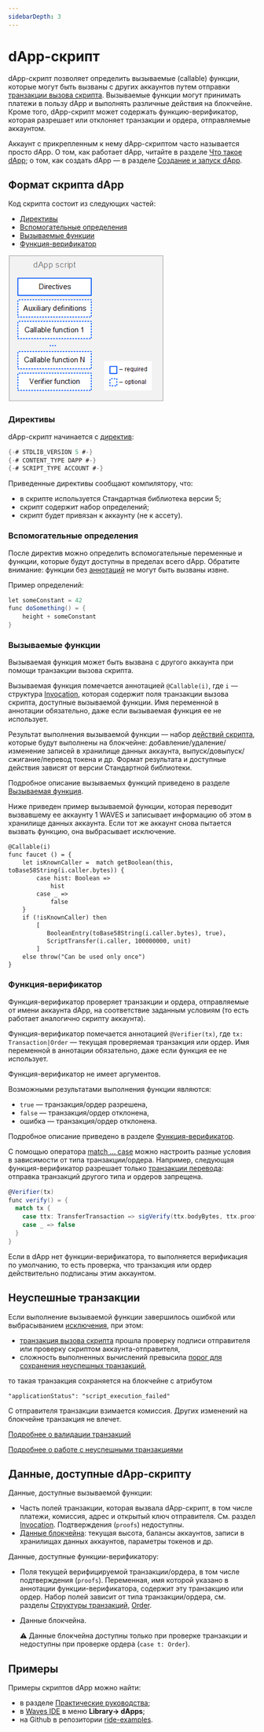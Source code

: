 ```yaml
---
sidebarDepth: 3
---
```


# dApp-скрипт

dApp-скрипт позволяет определить вызываемые (сallable) функции, которые могут быть вызваны с других аккаунтов путем отправки [транзакции вызова скрипта](/ru/blockchain/transaction-type/invoke-script-transaction). Вызываемые функции могут принимать платежи в пользу dApp и выполнять различные действия на блокчейне. Кроме того, dApp-скрипт может содержать функцию-верификатор, которая разрешает или отклоняет транзакции и ордера, отправляемые аккаунтом.

Аккаунт с прикрепленным к нему dApp-скриптом часто называется просто dApp. О том, как работает dApp, читайте в разделе [Что такое dApp](/ru/building-apps/smart-contracts/what-is-a-dapp); о том, как создать dApp — в разделе [Создание и запуск dApp](/ru/building-apps/smart-contracts/writing-dapps).

## Формат скрипта dApp

Код скрипта состоит из следующих частей:

* [Директивы](#директивы)
* [Вспомогательные определения](#вспомогательные-определения)
* [Вызываемые функции](#вызываемые-функции)
* [Функция-верификатор](#функция-верификатор)

![](./_assets/dapp-script-format.png)

### Директивы

dApp-скрипт начинается с [директив](/ru/ride/script/directives):

```scala
{-# STDLIB_VERSION 5 #-}
{-# CONTENT_TYPE DAPP #-}
{-# SCRIPT_TYPE ACCOUNT #-}
```

Приведенные директивы сообщают компилятору, что:

- в скрипте используется Стандартная библиотека версии 5;
- скрипт содержит набор определений;
- скрипт будет привязан к аккаунту (не к ассету).

### Вспомогательные определения

После директив можно определить вспомогательные переменные и функции, которые будут доступны в пределах всего dApp. Обратите внимание: функции без [аннотаций](/ru/ride/functions/annotations) не могут быть вызваны извне.

Пример определений:

```scala
let someConstant = 42
func doSomething() = {
    height + someConstant
}
```

### Вызываемые функции

Вызываемая функция может быть вызвана с другого аккаунта при помощи транзакции вызова скрипта.

Вызываемая функция помечается аннотацией `@Callable(i)`, где `i` — структура [Invocation](/ru/ride/structures/common-structures/invocation), которая содержит поля транзакции вызова скрипта, доступные вызываемой функции. Имя переменной в аннотации обязательно, даже если вызываемая функция ее не использует.

Результат выполнения вызываемой функции — набор [действий скрипта](/ru/ride/structures/script-actions/), которые будут выполнены на блокчейне: добавление/удаление/изменение записей в хранилище данных аккаунта, выпуск/довыпуск/сжигание/перевод токена и др. Формат результата и доступные действия зависят от версии Стандартной библиотеки.

Подробное описание вызываемых функций приведено в разделе [Вызываемая функция](/ru/ride/functions/callable-function).

Ниже приведен пример вызываемой функции, которая переводит вызвавшему ее аккаунту 1 WAVES и записывает информацию об этом в хранилище данных аккаунта. Если тот же аккаунт снова пытается вызвать функцию, она выбрасывает исключение.

```ride
@Callable(i)
func faucet () = {
    let isKnownCaller =  match getBoolean(this, toBase58String(i.caller.bytes)) {
        case hist: Boolean =>
            hist
        case _ =>
            false
    }
    if (!isKnownCaller) then 
        [
           BooleanEntry(toBase58String(i.caller.bytes), true),
           ScriptTransfer(i.caller, 100000000, unit)
        ]
    else throw("Can be used only once")
}
```

### Функция-верификатор

Функция-верификатор проверяет транзакции и ордера, отправляемые от имени аккаунта dApp, на соответствие заданным условиям (то есть работает аналогично скрипту аккаунта).

Функция-верификатор помечается аннотацией `@Verifier(tx)`, где `tx: Transaction|Order` — текущая проверяемая транзакция или ордер. Имя переменной в аннотации обязательно, даже если функция ее не использует.

Функция-верификатор не имеет аргументов.

Возможными результатами выполнения функции являются:

- `true` — транзакция/ордер разрешена,
- `false` — транзакция/ордер отклонена,
- ошибка — транзакция/ордер отклонена.

Подробное описание приведено в разделе [Функция-верификатор](/ru/ride/functions/verifier-function).

С помощью оператора [match ... case](/ru/ride/operators/match-case) можно настроить разные условия в зависимости от типа транзакции/ордера. Например, следующая функция-верификатор разрешает только [транзакции перевода](/ru/blockchain/transaction-type/transfer-transaction): отправка транзакций другого типа и ордеров запрещена.

```scala
@Verifier(tx)
func verify() = {
  match tx {
    case ttx: TransferTransaction => sigVerify(ttx.bodyBytes, ttx.proofs[0], ttx.senderPublicKey)
    case _ => false
  }
}
```

Если в dApp нет функции-верификатора, то выполняется верификация по умолчанию, то есть проверка, что транзакция или ордер действительно подписаны этим аккаунтом.

## Неуспешные транзакции

Если выполнение вызываемой функции завершилось ошибкой или выбрасыванием [исключения](/ru/ride/exceptions), при этом:
* [транзакция вызова скрипта](/ru/blockchain/transaction-type/invoke-script-transaction) прошла проверку подписи отправителя или проверку скриптом аккаунта-отправителя,
* сложность выполненных вычислений превысила [порог для сохранения неуспешных транзакций](/ru/ride/limits/),

то такая транзакция сохраняется на блокчейне с атрибутом

```
"applicationStatus": "script_execution_failed"
```

С отправителя транзакции взимается комиссия. Других изменений на блокчейне транзакция не влечет.

[Подробнее о валидации транзакций](/ru/blockchain/transaction/transaction-validation)

[Подробнее о работе с неуспешными транзакциями](/ru/keep-in-touch/april)

## Данные, доступные dApp-скрипту

Данные, доступные вызываемой функции:

* Часть полей транзакции, которая вызвала dApp-скрипт, в том числе платежи, комиссия, адрес и открытый ключ отправителя. Cм. раздел [Invocation](/ru/ride/structures/common-structures/invocation). Подтверждения (`proofs`) недоступны.
* [Данные блокчейна](/ru/ride/#работа-с-бокчейном): текущая высота, балансы аккаунтов, записи в хранилищах данных аккаунтов, параметры токенов и др.

Данные, доступные функции-верификатору:

* Поля текущей верифицируемой транзакции/ордера, в том числе подтверждения (`proofs`). Переменная, имя которой указано в аннотации функции-верификатора, содержит эту транзакцию или ордер. Набор полей зависит от типа транзакции/ордера, см. разделы [Структуры транзакций](/ru/ride/structures/transaction-structures/), [Order](/ru/ride/structures/common-structures/order).
* Данные блокчейна.

   :warning: Данные блокчейна доступны только при проверке транзакции и недоступны при проверке ордера (`case t: Order`).

## Примеры

Примеры скриптов dApp можно найти:

* в разделе [Практические руководства](/ru/building-apps/how-to#dapps);
* в [Waves IDE](https://waves-ide.com/) в меню **Library→ dApps**;
* на Github в репозитории [ride-examples](https://github.com/wavesplatform/ride-examples/blob/master/welcome.md).
